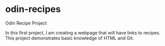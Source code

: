 # odin-recipes
Odin Recipe Project

In this first project, I am creating a webpage that will have links to recipes. This project demonstrates basic knowledge of HTML and Git. 